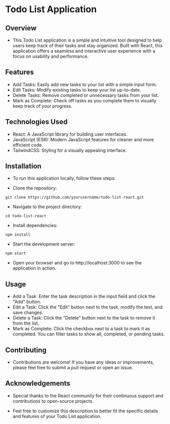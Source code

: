 # Todo List Application
## Overview
- This Todo List application is a simple and intuitive tool designed to help users keep track of their tasks and stay organized. Built with React, this application offers a seamless and interactive user experience with a focus on usability and performance.

## Features
- Add Tasks: Easily add new tasks to your list with a simple input form.
- Edit Tasks: Modify existing tasks to keep your list up-to-date.
- Delete Tasks: Remove completed or unnecessary tasks from your list.
- Mark as Complete: Check off tasks as you complete them to visually keep track of your progress.

## Technologies Used
- React: A JavaScript library for building user interfaces.
- JavaScript (ES6): Modern JavaScript features for cleaner and more efficient code.
- TailwindCSS: Styling for a visually appealing interface.

## Installation
- To run this application locally, follow these steps:

- Clone the repository:

```
git clone https://github.com/yourusername/todo-list-react.git
```

- Navigate to the project directory:

```
cd todo-list-react
```

- Install dependencies:

```
npm install
```

- Start the development server:

```
npm start
```
- Open your browser and go to http://localhost:3000 to see the application in action.

## Usage
- Add a Task: Enter the task description in the input field and click the "Add" button.
- Edit a Task: Click the "Edit" button next to the task, modify the text, and save changes.
- Delete a Task: Click the "Delete" button next to the task to remove it from the list.
- Mark as Complete: Click the checkbox next to a task to mark it as completed. You can filter tasks to show all, completed, or pending tasks.

## Contributing
- Contributions are welcome! If you have any ideas or improvements, please feel free to submit a pull request or open an issue.



## Acknowledgements
- Special thanks to the React community for their continuous support and contributions to open-source projects.

- Feel free to customize this description to better fit the specific details and features of your Todo List application.